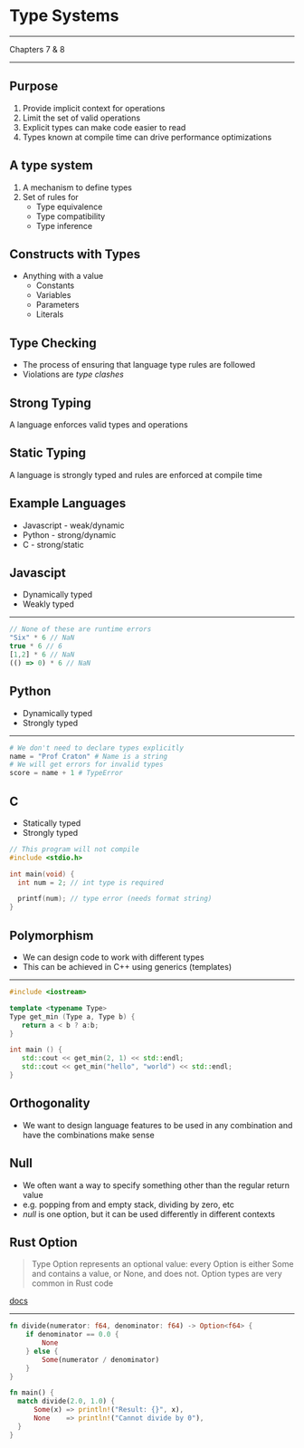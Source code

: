 Type Systems
============

---

Chapters 7 & 8

---

Purpose
-------

1. Provide implicit context for operations
2. Limit the set of valid operations
3. Explicit types can make code easier to read
4. Types known at compile time can drive performance optimizations

A type system
-------------

1. A mechanism to define types
2. Set of rules for
    - Type equivalence
    - Type compatibility
    - Type inference

Constructs with Types
---------------------

- Anything with a value
    - Constants
    - Variables
    - Parameters
    - Literals

Type Checking
-------------

- The process of ensuring that language type rules are followed
- Violations are *type clashes*

Strong Typing
-------------

A language enforces valid types and operations

Static Typing
-------------

A language is strongly typed and rules are enforced at compile time

Example Languages
-----------------

- Javascript - weak/dynamic
- Python - strong/dynamic
- C - strong/static

Javascipt
---------

- Dynamically typed
- Weakly typed

---

```js
// None of these are runtime errors
"Six" * 6 // NaN
true * 6 // 6
[1,2] * 6 // NaN
(() => 0) * 6 // NaN
```

Python
------

- Dynamically typed
- Strongly typed

---

```python
# We don't need to declare types explicitly
name = "Prof Craton" # Name is a string
# We will get errors for invalid types
score = name + 1 # TypeError
```

C
-----

- Statically typed
- Strongly typed

```c
// This program will not compile
#include <stdio.h>

int main(void) {
  int num = 2; // int type is required

  printf(num); // type error (needs format string)
}
```

Polymorphism
------------

- We can design code to work with different types
- This can be achieved in C++ using generics (templates)

---

```c++
#include <iostream>

template <typename Type>
Type get_min (Type a, Type b) { 
   return a < b ? a:b; 
}

int main () {
   std::cout << get_min(2, 1) << std::endl; 
   std::cout << get_min("hello", "world") << std::endl;
}
```

Orthogonality
-------------

- We want to design language features to be used in any combination and have the combinations make sense

Null
----

- We often want a way to specify something other than the regular return value
- e.g. popping from and empty stack, dividing by zero, etc
- *null* is one option, but it can be used differently in different contexts

Rust Option
-----------

> Type Option represents an optional value: every Option is either Some and contains a value, or None, and does not. Option types are very common in Rust code

[docs](https://doc.rust-lang.org/std/option/)

---

```rust
fn divide(numerator: f64, denominator: f64) -> Option<f64> {
    if denominator == 0.0 {
        None
    } else {
        Some(numerator / denominator)
    }
}

fn main() {
  match divide(2.0, 1.0) {
      Some(x) => println!("Result: {}", x),
      None    => println!("Cannot divide by 0"),
  }
}
```
